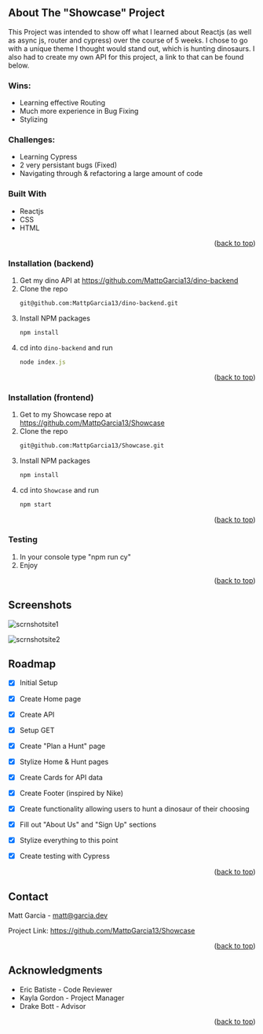 ## About The "Showcase" Project
This Project was intended to show off what I learned about Reactjs (as well as async js, router and cypress) over the course of 5 weeks. I chose to go with a unique theme I thought would stand out, which is hunting dinosaurs. I also had to create my own API for this project, a link to that can be found below. 

### Wins:

* Learning effective Routing
* Much more experience in Bug Fixing
* Stylizing

### Challenges:

* Learning Cypress
* 2 very persistant bugs (Fixed)
* Navigating through & refactoring a large amount of code

### Built With

* Reactjs
* CSS
* HTML

<p align="right">(<a href="#readme-top">back to top</a>)</p>


### Installation (backend)

1. Get my dino API at https://github.com/MattpGarcia13/dino-backend
2. Clone the repo
   ```sh
   git@github.com:MattpGarcia13/dino-backend.git
   ```
3. Install NPM packages
   ```sh
   npm install
   ```
4. cd into `dino-backend` and run 
   ```js
   node index.js
   ```

<p align="right">(<a href="#readme-top">back to top</a>)</p>

### Installation (frontend)

1. Get to my Showcase repo at https://github.com/MattpGarcia13/Showcase
2. Clone the repo
   ```sh
   git@github.com:MattpGarcia13/Showcase.git
   ```
3. Install NPM packages
   ```sh
   npm install
   ```
4. cd into `Showcase` and run 
   ```js
   npm start
   ```

<p align="right">(<a href="#readme-top">back to top</a>)</p>

### Testing

1. In your console type "npm run cy"
2. Enjoy


<p align="right">(<a href="#readme-top">back to top</a>)</p>


## Screenshots

![scrnshotsite1](https://github.com/MattpGarcia13/Showcase/assets/145981239/896c8385-4880-4b20-a090-c809a210b0b6)

![scrnshotsite2](https://github.com/MattpGarcia13/Showcase/assets/145981239/dc96003f-701e-4e00-ba78-9fdec30cd426)


## Roadmap

- [x] Initial Setup
- [x] Create Home page
- [x] Create API
- [x] Setup GET
- [x] Create "Plan a Hunt" page
- [x] Stylize Home & Hunt pages
- [x] Create Cards for API data
- [x] Create Footer (inspired by Nike)
- [x] Create functionality allowing users to hunt a dinosaur of their choosing
- [x] Fill out "About Us" and "Sign Up" sections
- [x] Stylize everything to this point
- [x] Create testing with Cypress
    


<p align="right">(<a href="#readme-top">back to top</a>)</p>


## Contact

Matt Garcia - matt@garcia.dev

Project Link: https://github.com/MattpGarcia13/Showcase

<p align="right">(<a href="#readme-top">back to top</a>)</p>




## Acknowledgments

* Eric Batiste - Code Reviewer
* Kayla Gordon - Project Manager
* Drake Bott - Advisor

<p align="right">(<a href="#readme-top">back to top</a>)</p>

